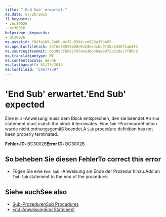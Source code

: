 ```yaml
---
title: "'End Sub' erwartet."
ms.date: 07/20/2015
f1_keywords:
- vbc30026
- bc30026
helpviewer_keywords:
- BC30026
ms.assetid: f60fa169-2e6b-4cf8-93dd-ce520a35b497
ms.openlocfilehash: 3df6a63595b28e6d2deedcbc9f35a4436fbab302
ms.sourcegitcommit: 6b308cf6d627d78ee36dbbae8972a310ac7fd6c8
ms.translationtype: MT
ms.contentlocale: de-DE
ms.lasthandoff: 01/23/2019
ms.locfileid: "54677739"
---
```

# <a name="end-sub-expected"></a><span data-ttu-id="b6760-102">'End Sub' erwartet.</span><span class="sxs-lookup"><span data-stu-id="b6760-102">'End Sub' expected</span></span>
<span data-ttu-id="b6760-103">Eine `End` -Anweisung muss dem Block entsprechen, den sie beendet.</span><span class="sxs-lookup"><span data-stu-id="b6760-103">An `End` statement must match the block it terminates.</span></span> <span data-ttu-id="b6760-104">Eine `Sub` -Prozedurdefinition wurde nicht ordnungsgemäß beendet.</span><span class="sxs-lookup"><span data-stu-id="b6760-104">A `Sub` procedure definition has not been properly terminated.</span></span>  
  
 <span data-ttu-id="b6760-105">**Fehler-ID:** BC30026</span><span class="sxs-lookup"><span data-stu-id="b6760-105">**Error ID:** BC30026</span></span>  
  
## <a name="to-correct-this-error"></a><span data-ttu-id="b6760-106">So beheben Sie diesen Fehler</span><span class="sxs-lookup"><span data-stu-id="b6760-106">To correct this error</span></span>  
  
-   <span data-ttu-id="b6760-107">Fügen Sie eine `End Sub` -Anweisung am Ende der Prozedur hinzu.</span><span class="sxs-lookup"><span data-stu-id="b6760-107">Add an `End Sub` statement to the end of the procedure.</span></span>  
  
## <a name="see-also"></a><span data-ttu-id="b6760-108">Siehe auch</span><span class="sxs-lookup"><span data-stu-id="b6760-108">See also</span></span>
- [<span data-ttu-id="b6760-109">Sub-Prozeduren</span><span class="sxs-lookup"><span data-stu-id="b6760-109">Sub Procedures</span></span>](../../visual-basic/programming-guide/language-features/procedures/sub-procedures.md)
- [<span data-ttu-id="b6760-110">End-Anweisung</span><span class="sxs-lookup"><span data-stu-id="b6760-110">End Statement</span></span>](../../visual-basic/language-reference/statements/end-statement.md)
